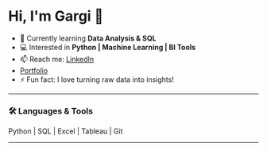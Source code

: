 # Hi, I'm Gargi 👋

- 🌱 Currently learning **Data Analysis & SQL**
- 💻 Interested in **Python | Machine Learning | BI Tools**
- 📫 Reach me: [LinkedIn](www.linkedin.com/in/gargigautam7vk)
- [Portfolio](your-link)
- ⚡ Fun fact: I love turning raw data into insights!

---

### 🛠️ Languages & Tools
Python | SQL | Excel | Tableau | Git

---

